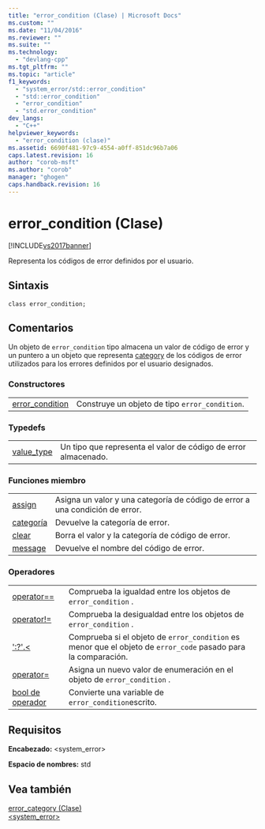 ```yaml
---
title: "error_condition (Clase) | Microsoft Docs"
ms.custom: ""
ms.date: "11/04/2016"
ms.reviewer: ""
ms.suite: ""
ms.technology: 
  - "devlang-cpp"
ms.tgt_pltfrm: ""
ms.topic: "article"
f1_keywords: 
  - "system_error/std::error_condition"
  - "std::error_condition"
  - "error_condition"
  - "std.error_condition"
dev_langs: 
  - "C++"
helpviewer_keywords: 
  - "error_condition (clase)"
ms.assetid: 6690f481-97c9-4554-a0ff-851dc96b7a06
caps.latest.revision: 16
author: "corob-msft"
ms.author: "corob"
manager: "ghogen"
caps.handback.revision: 16
---
```

# error_condition (Clase)
[!INCLUDE[vs2017banner](../assembler/inline/includes/vs2017banner.md)]

Representa los códigos de error definidos por el usuario.  
  
## Sintaxis  
  
```  
class error_condition;  
```  
  
## Comentarios  
 Un objeto de `error_condition` tipo almacena un valor de código de error y un puntero a un objeto que representa [category](../standard-library/error-category-class.md) de los códigos de error utilizados para los errores definidos por el usuario designados.  
  
### Constructores  
  
|||  
|-|-|  
|[error\_condition](../Topic/error_condition::error_condition.md)|Construye un objeto de tipo `error_condition`.|  
  
### Typedefs  
  
|||  
|-|-|  
|[value\_type](../Topic/error_condition::value_type.md)|Un tipo que representa el valor de código de error almacenado.|  
  
### Funciones miembro  
  
|||  
|-|-|  
|[assign](../Topic/error_condition::assign.md)|Asigna un valor y una categoría de código de error a una condición de error.|  
|[categoría](../Topic/error_condition::category.md)|Devuelve la categoría de error.|  
|[clear](../Topic/error_condition::clear.md)|Borra el valor y la categoría de código de error.|  
|[message](../Topic/error_condition::message.md)|Devuelve el nombre del código de error.|  
  
### Operadores  
  
|||  
|-|-|  
|[operator\=\=](../Topic/error_condition::operator==.md)|Comprueba la igualdad entre los objetos de `error_condition` .|  
|[operator\!\=](../Topic/error_condition::operator!=.md)|Comprueba la desigualdad entre los objetos de `error_condition` .|  
|[':?'.\<](../Topic/error_condition::operator%3C.md)|Comprueba si el objeto de `error_condition` es menor que el objeto de `error_code` pasado para la comparación.|  
|[operator\=](../Topic/error_condition::operator=.md)|Asigna un nuevo valor de enumeración en el objeto de `error_condition` .|  
|[bool de operador](../Topic/error_condition::operator%20bool.md)|Convierte una variable de `error_condition`escrito.|  
  
## Requisitos  
 **Encabezado:** \<system\_error\>  
  
 **Espacio de nombres:** std  
  
## Vea también  
 [error\_category \(Clase\)](../standard-library/error-category-class.md)   
 [\<system\_error\>](../standard-library/system-error.md)